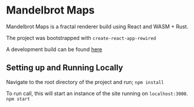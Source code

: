 # Mandelbrot Maps

Mandelbrot Maps is a fractal renderer build using React and WASM + Rust.

The project was bootstrapped with `create-react-app-rewired`

A development build can be found [here](https://mandelbrot-maps.herokuapp.com/) 

## Setting up and Running Locally

Navigate to the root directory of the project and run; 
`npm install`

To run call, this will start an instance of the site running on `localhost:3000`. 
`npm start`

